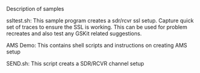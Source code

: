 Description of samples

ssltest.sh: This sample program creates a sdr/rcvr ssl setup. Capture quick set of traces to ensure the SSL is working. This can be used for problem recreates and also test any GSKit related suggestions.

AMS Demo: This contains shell scripts and instructions on creating AMS setup

SEND.sh: This script creats a SDR/RCVR channel setup
